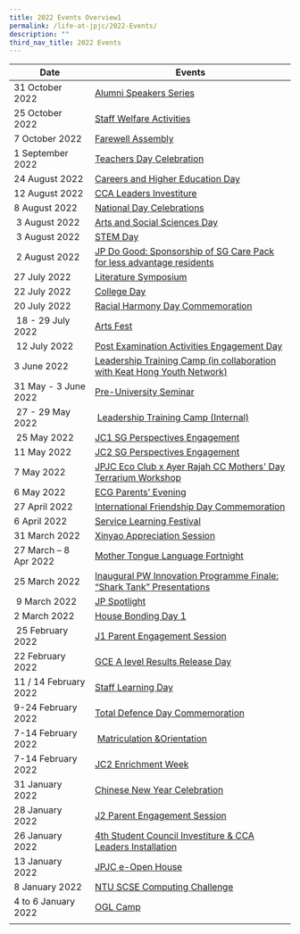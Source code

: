 ```yaml
---
title: 2022 Events Overview1
permalink: /life-at-jpjc/2022-Events/
description: ""
third_nav_title: 2022 Events
---
```

| Date | Events | 
| -------- | -------- |
|31 October 2022     |[Alumni Speakers Series](https://staging.d1kt1aspitrtfv.amplifyapp.com/life-at-jpjc/2022-Events/AlumniSpeakersSeries/)   | 
| 25 October 2022 |[Staff Welfare Activities](https://staging.d1kt1aspitrtfv.amplifyapp.com/life-at-jpjc/2022-Events/StaffWelfareActivities/) |
|   7 October 2022  | [Farewell Assembly](https://staging.d1kt1aspitrtfv.amplifyapp.com/life-at-jpjc/2022-Events/FarewellAssembly/) | 
| 1 September 2022|[Teachers Day Celebration](https://staging.d1kt1aspitrtfv.amplifyapp.com/life-at-jpjc/2022-Events/TeachersDayCelebration/) |
|  24 August 2022   | [Careers and Higher Education Day](https://staging.d1kt1aspitrtfv.amplifyapp.com/life-at-jpjc/2022-Events/CareersandHigherEducationDay/) | 
|12 August 2022| [CCA Leaders Investiture](https://staging.d1kt1aspitrtfv.amplifyapp.com/life-at-jpjc/2022-Events/CCALeadersInvestiture/)|
|    8 August 2022 | [National Day Celebrations](https://staging.d1kt1aspitrtfv.amplifyapp.com/life-at-jpjc/2022-Events/nationaldaycelebrations/) | 
|   3 August 2022   |  [Arts and Social Sciences Day](https://www.jpjc.moe.edu.sg/life-at-jpjc/2022-Events/ArtsandSocialSciencesDay/)  | 
|    3 August 2022  |    [STEM Day](https://www.google.com/url?q=https://www.jpjc.moe.edu.sg/life-at-jpjc/2022-Events/stemday/&sa=D&source=editors&ust=1670867751929475&usg=AOvVaw00hb98Cs3Q1ADc00ulIcGB) | 
|    2 August 2022  |    [JP Do Good: Sponsorship of SG Care Pack for less advantage residents](https://www.google.com/url?q=https://www.jpjc.moe.edu.sg/life-at-jpjc/2022-Events/jpdogood/&sa=D&source=editors&ust=1670867751930093&usg=AOvVaw0NF_cGj9B21WQsslJw0jlK) | 
|  27 July 2022   |  [Literature Symposium](https://www.google.com/url?q=https://www.jpjc.moe.edu.sg/life-at-jpjc/2022-Events/LiteratureSymposium/&sa=D&source=editors&ust=1670867751930694&usg=AOvVaw0VUo3Q4e6wduGhnPai5Efe)   | 
|   22 July 2022  |  [College Day](https://www.jpjc.moe.edu.sg/life-at-jpjc/2022-Events/collegeday/)  | 
|     20 July 2022|    [Racial Harmony Day Commemoration](https://www.jpjc.moe.edu.sg/life-at-jpjc/2022-events/rhd-commemoration/)| 
|   18 - 29 July 2022   |  [Arts Fest](https://www.google.com/url?q=https://jpjc.moe.edu.sg/life-at-jpjc-1/2022-events/arts-fest&sa=D&source=editors&ust=1670864634411652&usg=AOvVaw1bQDTBZbtaVHOtPCD9NRAc)   | 
|     12 July 2022 |   [Post Examination Activities Engagement Day](https://www.google.com/url?q=https://jpjc.moe.edu.sg/life-at-jpjc-1/2022-events/post-examination-activities-engagement-day&sa=D&source=editors&ust=1670864634412459&usg=AOvVaw1rEcRVU_yZEbJg_OyZ33Gc)  | 
|   3 June 2022  |    [Leadership Training Camp (in collaboration with Keat Hong Youth Network)](https://www.google.com/url?q=https://jpjc.moe.edu.sg/life-at-jpjc-1/2022-events/leadership-training-camp-in-collaboration-with-keat-hong-youth-network&sa=D&source=editors&ust=1670864634413294&usg=AOvVaw3epF6Iq6MtRxsdke0pLnOV) | 
|  31 May - 3 June 2022   |    [Pre-University Seminar](https://www.google.com/url?q=https://jpjc.moe.edu.sg/life-at-jpjc-1/2022-events/pre-university-seminar&sa=D&source=editors&ust=1670864634414029&usg=AOvVaw3dl2_yYi7QfKHH7DjN-8RC) | 
|    27 - 29 May 2022  |   [Leadership Training Camp (Internal)](https://www.google.com/url?q=https://jpjc.moe.edu.sg/life-at-jpjc-1/2022-events/leadership-training-camp-internal&sa=D&source=editors&ust=1670864634414776&usg=AOvVaw38ZCKjWvEXzH26QEpKM_p-)   | 
|  25 May 2022    |    [JC1 SG Perspectives Engagement](https://www.google.com/url?q=https://jpjc.moe.edu.sg/life-at-jpjc-1/2022-events/jc1-sg-perspectives-engagement&sa=D&source=editors&ust=1670864634415554&usg=AOvVaw0DNxWGBfb5ivIKyy2UK2hG) | 
|   11 May 2022  |  [JC2 SG Perspectives Engagement](https://www.google.com/url?q=https://jpjc.moe.edu.sg/life-at-jpjc-1/2022-events/jc2-sg-perspectives-engagement&sa=D&source=editors&ust=1670864634416329&usg=AOvVaw1iTAMSt6T86f3vOgeYP1sC)   | 
|  7 May 2022   | [JPJC Eco Club x Ayer Rajah CC Mothers' Day Terrarium Workshop](https://www.google.com/url?q=https://jpjc.moe.edu.sg/life-at-jpjc-1/2022-events/jpjc-eco-club-x-ayer-rajah-cc-mothers-day-terrarium-workshop&sa=D&source=editors&ust=1670864634417170&usg=AOvVaw3pnUE0lh2KccEw6o07kIx8)    | 
|   6 May 2022  |   [ECG Parents’ Evening](https://www.google.com/url?q=https://jpjc.moe.edu.sg/life-at-jpjc-1/2022-events/ecg-parents-evening&sa=D&source=editors&ust=1670864634417915&usg=AOvVaw3QmOwM4MbK_UNWvVvlugho)  | 
|    27 April 2022 |    [International Friendship Day Commemoration](https://www.google.com/url?q=https://jpjc.moe.edu.sg/life-at-jpjc-1/2022-events/international-friendship-day-commemoration&sa=D&source=editors&ust=1670864634418672&usg=AOvVaw013iACH0ikvZzAHzGP2o0J) | 
|    6 April 2022 |  [Service Learning Festival](https://www.google.com/url?q=https://jpjc.moe.edu.sg/life-at-jpjc-1/2022-events/service-learning-festival&sa=D&source=editors&ust=1670864634419388&usg=AOvVaw0etxNeyzu5C_irZ6gE-q_k)   | 
|  31 March 2022   | [Xinyao Appreciation Session](https://www.google.com/url?q=https://jpjc.moe.edu.sg/life-at-jpjc-1/2022-events/xinyao-appreciation-session&sa=D&source=editors&ust=1670864634420129&usg=AOvVaw1hjjO4lnBLD_RXW4y9XxMA)    | 
|   27 March – 8 Apr 2022  |  [Mother Tongue Language Fortnight](https://www.google.com/url?q=https://jpjc.moe.edu.sg/life-at-jpjc-1/2022-events/mother-tongue-language-fortnight&sa=D&source=editors&ust=1670864634420842&usg=AOvVaw19o08nvctM4SsBZHHSL-tp)   | 
| 25 March 2022 |    [Inaugural PW Innovation Programme Finale: “Shark Tank” Presentations](https://www.google.com/url?q=https://jpjc.moe.edu.sg/life-at-jpjc-1/2022-events/inaugural-pw-innovation-programme-finale-shark-tank-presentations&sa=D&source=editors&ust=1670864634421679&usg=AOvVaw1G1mIPg-Kjk1o8nx6l_IV7) |
|   9 March 2022|   [JP Spotlight](https://www.google.com/url?q=https://jpjc.moe.edu.sg/life-at-jpjc-1/2022-events/jp-spotlight&sa=D&source=editors&ust=1670864634422425&usg=AOvVaw2PIlNwdeQrTBier39fwE6_)  |
| 2 March 2022 |   [House Bonding Day 1](https://www.google.com/url?q=https://jpjc.moe.edu.sg/life-at-jpjc-1/2022-events/house-bonding-day-1&sa=D&source=editors&ust=1670864634423205&usg=AOvVaw1-3ijn2F7GFjAbUCceaTPy)  |
|   25 February 2022|    [J1 Parent Engagement Session](https://www.google.com/url?q=https://jpjc.moe.edu.sg/life-at-jpjc-1/2022-events/j1-parent-engagement-session&sa=D&source=editors&ust=1670864634423974&usg=AOvVaw0-tclLjuxIA2IlfRgITULS) |
| 22 February 2022 |     [GCE A level Results Release Day](https://www.google.com/url?q=https://jpjc.moe.edu.sg/life-at-jpjc-1/2022-events/gce-a-level-results-release-day&sa=D&source=editors&ust=1670864634424771&usg=AOvVaw2L1v1PAxmcpE8BwskTPBn7)|
|  11 / 14 February 2022|   [Staff Learning Day](https://www.google.com/url?q=https://jpjc.moe.edu.sg/life-at-jpjc-1/2022-events/staff-learning-day&sa=D&source=editors&ust=1670864634425547&usg=AOvVaw2CiA7KC2RHWP7oUCY79cCX)  |
| 9-24 February 2022 |   [Total Defence Day Commemoration](https://www.google.com/url?q=https://jpjc.moe.edu.sg/life-at-jpjc-1/2022-events/total-defence-day-commemoration&sa=D&source=editors&ust=1670864634426349&usg=AOvVaw3Zf4jTWVp8leu0mlsABeGG)  |
|  7-14 February 2022|    [Matriculation &Orientation](https://www.google.com/url?q=https://jpjc.moe.edu.sg/life-at-jpjc-1/2022-events/matriculation-n-orientation&sa=D&source=editors&ust=1670864634427090&usg=AOvVaw2GtXw1myqVHNnzJBQAVGg8)  |
|  7-14 February 2022|   [JC2 Enrichment Week](https://www.google.com/url?q=https://jpjc.moe.edu.sg/life-at-jpjc-1/2022-events/jc2-enrichment-week&sa=D&source=editors&ust=1670864634427801&usg=AOvVaw3uCCnh5puwZkMCgtHR5keo)  |
|  31 January 2022|   [Chinese New Year Celebration](https://www.google.com/url?q=https://jpjc.moe.edu.sg/life-at-jpjc-1/2022-events/chinese-new-year-celebration&sa=D&source=editors&ust=1670864634428530&usg=AOvVaw3Ipjy53lJ_74S4T6_wZSIz)  |
|  28 January 2022|  [J2 Parent Engagement Session](https://www.google.com/url?q=https://jpjc.moe.edu.sg/life-at-jpjc-1/2022-events/j2-parent-engagement-session&sa=D&source=editors&ust=1670864634429403&usg=AOvVaw22dQ61lybQugOggZCs_hRu)   |
|  26 January 2022|     [4th Student Council Investiture & CCA Leaders Installation](https://www.google.com/url?q=https://jpjc.moe.edu.sg/life-at-jpjc-1/2022-events/4th-student-council-investiture-n-cca-leaders-installation&sa=D&source=editors&ust=1670864634430638&usg=AOvVaw3WGZFXWToh7kABXFVBTXz7)|
|  13 January 2022|  [JPJC e-Open House](https://www.google.com/url?q=https://jpjc.moe.edu.sg/life-at-jpjc-1/2022-events/jpjc-e-open-house&sa=D&source=editors&ust=1670864634431735&usg=AOvVaw0OMMrnhfGS7k99EOkJxUyr)   |
| 8 January 2022 |   [NTU SCSE Computing Challenge](https://www.google.com/url?q=https://jpjc.moe.edu.sg/life-at-jpjc-1/2022-events/ntu-scse-computing-challenge&sa=D&source=editors&ust=1670864634432880&usg=AOvVaw2_vpprzmNDqP0DKXdu35JH)  |
| 4 to 6 January 2022 |    [OGL Camp](https://www.google.com/url?q=https://jpjc.moe.edu.sg/life-at-jpjc-1/2022-events/ogl-camp&sa=D&source=editors&ust=1670864634434041&usg=AOvVaw3Tenoqn7rIxCy0h4-lqjtA) |
|  |     |